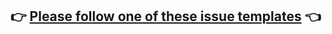 ## 👉 [Please follow one of these issue templates](https://github.com/node-serialport/node-serialport/issues/new/choose) 👈
